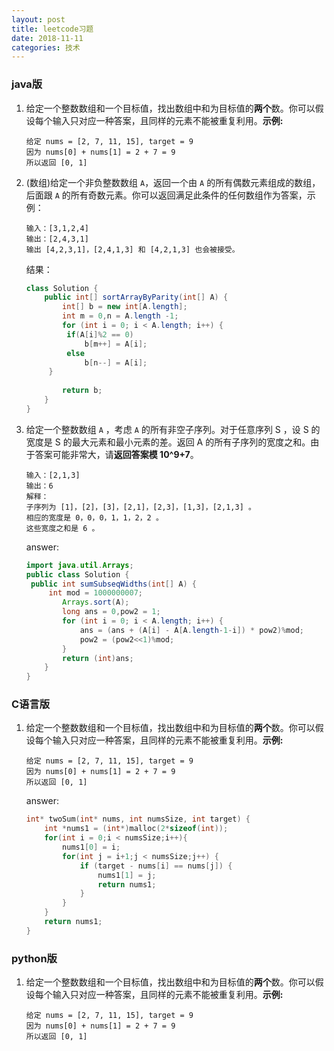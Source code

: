 ```yaml
---
layout: post
title: leetcode习题
date: 2018-11-11
categories: 技术
---
```




### java版

1. 给定一个整数数组和一个目标值，找出数组中和为目标值的**两个**数。你可以假设每个输入只对应一种答案，且同样的元素不能被重复利用。**示例:**

   ```
   给定 nums = [2, 7, 11, 15], target = 9
   因为 nums[0] + nums[1] = 2 + 7 = 9
   所以返回 [0, 1]
   ```


2. (数组)给定一个非负整数数组 `A`，返回一个由 `A` 的所有偶数元素组成的数组，后面跟 `A` 的所有奇数元素。你可以返回满足此条件的任何数组作为答案，示例：

   ```
   输入：[3,1,2,4]
   输出：[2,4,3,1]
   输出 [4,2,3,1]，[2,4,1,3] 和 [4,2,1,3] 也会被接受。
   ```

   结果：

   ```java
   class Solution {
       public int[] sortArrayByParity(int[] A) {
           int[] b = new int[A.length];
           int m = 0,n = A.length -1;
           for (int i = 0; i < A.length; i++) {
   			if(A[i]%2 == 0) 
   				b[m++] = A[i];
   			else 
   				b[n--] = A[i];
   		}
           
           return b;
       }
   }
   ```

3. 给定一个整数数组 `A` ，考虑 `A` 的所有非空子序列。对于任意序列 S ，设 S 的宽度是 S 的最大元素和最小元素的差。返回 A 的所有子序列的宽度之和。由于答案可能非常大，请**返回答案模 10^9+7**。

   ```
   输入：[2,1,3]
   输出：6
   解释：
   子序列为 [1]，[2]，[3]，[2,1]，[2,3]，[1,3]，[2,1,3] 。
   相应的宽度是 0，0，0，1，1，2，2 。
   这些宽度之和是 6 。
   ```

   answer:

   ```java
   import java.util.Arrays;
   public class Solution {
   	public int sumSubseqWidths(int[] A) {
   		int mod = 1000000007;
           Arrays.sort(A);
           long ans = 0,pow2 = 1;
           for (int i = 0; i < A.length; i++) {
               ans = (ans + (A[i] - A[A.length-1-i]) * pow2)%mod;
               pow2 = (pow2<<1)%mod;
           }
           return (int)ans;
       }
   }
   ```


### C语言版

1. 给定一个整数数组和一个目标值，找出数组中和为目标值的**两个**数。你可以假设每个输入只对应一种答案，且同样的元素不能被重复利用。**示例:**

   ```
   给定 nums = [2, 7, 11, 15], target = 9
   因为 nums[0] + nums[1] = 2 + 7 = 9
   所以返回 [0, 1]
   ```

   answer:

   ```c
   int* twoSum(int* nums, int numsSize, int target) {
       int *nums1 = (int*)malloc(2*sizeof(int));
       for(int i = 0;i < numsSize;i++){
           nums1[0] = i;
           for(int j = i+1;j < numsSize;j++) {
               if (target - nums[i] == nums[j]) {
                   nums1[1] = j;
                   return nums1;
               }
           }
       }
       return nums1;
   }
   ```


### python版

1. 给定一个整数数组和一个目标值，找出数组中和为目标值的**两个**数。你可以假设每个输入只对应一种答案，且同样的元素不能被重复利用。**示例:**

   ```
   给定 nums = [2, 7, 11, 15], target = 9
   因为 nums[0] + nums[1] = 2 + 7 = 9
   所以返回 [0, 1]
   ```


